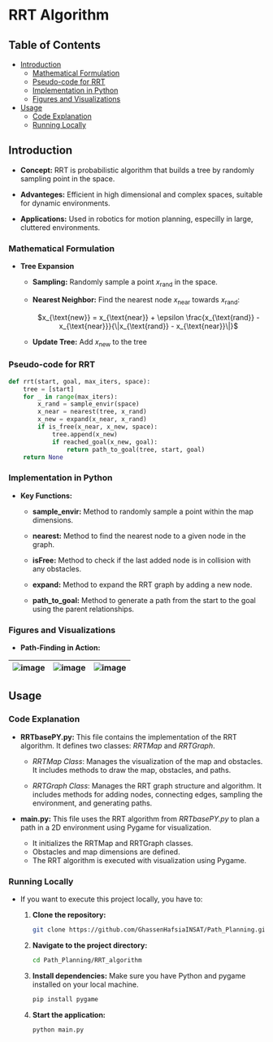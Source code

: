 # RRT Algorithm 

## Table of Contents
- [Introduction](#introduction)
  - [Mathematical Formulation](#Mathematical-Formulation)
  - [Pseudo-code for RRT](#Pseudo-code-for-RRT)
  - [Implementation in Python](#Implementation-in-Python)
  - [Figures and Visualizations](#Figures-and-Visualizations)
- [Usage](#usage)
  - [Code Explanation](#Code-Explanation)
  - [Running Locally](#running-locally)


## Introduction

- **Concept:** RRT is probabilistic algorithm that builds a tree by randomly sampling point in the space.

- **Advanteges:** Efficient in high dimensional and complex spaces, suitable for dynamic environments.

- **Applications:** Used in robotics for motion planning, especilly in large, cluttered environments.

### Mathematical Formulation

- **Tree Expansion**

   - **Sampling:** Randomly sample a point $x_{\text{rand}}$ in the space.
     
   - **Nearest Neighbor:** Find the nearest node $x_{\text{near}}$ towards $x_{\text{rand}}$:
               <div style="text-align: center;">
                $x_{\text{new}} = x_{\text{near}} + \epsilon \frac{x_{\text{rand}} - x_{\text{near}}}{\|x_{\text{rand}} - x_{\text{near}}\|}$
               </div>
               
   - **Update Tree:** Add $x_{\text{new}}$ to the tree
   
### Pseudo-code for RRT
```Python
def rrt(start, goal, max_iters, space):
    tree = [start]
    for _ in range(max_iters):
        x_rand = sample_envir(space)
        x_near = nearest(tree, x_rand)
        x_new = expand(x_near, x_rand)
        if is_free(x_near, x_new, space):
            tree.append(x_new)
            if reached_goal(x_new, goal):
                return path_to_goal(tree, start, goal)
    return None
```

### Implementation in Python 
- **Key Functions:**
  
     - **sample_envir:** Method to randomly sample a point within the map dimensions.
       
     - **nearest:** Method to find the nearest node to a given node in the graph.
       
     - **isFree:** Method to check if the last added node is in collision with any obstacles.
       
     - **expand:** Method to expand the RRT graph by adding a new node.
       
     - **path_to_goal:** Method to generate a path from the start to the goal using the parent relationships.
### Figures and Visualizations 
- **Path-Finding in Action:** 
 
| ![image](https://github.com/GhassenHafsiaINSAT/Path_Planning/assets/110825502/72078da2-c1f9-4e87-b79d-9c6cf8e18dcc)| ![image](https://github.com/GhassenHafsiaINSAT/Path_Planning/assets/110825502/a1f0b83d-d8aa-466e-a91a-36a0f2ce3d3a) | ![image](https://github.com/GhassenHafsiaINSAT/Path_Planning/assets/110825502/a0595ba6-e680-4110-8258-73daa7b3938f) |
|---------------------------------------|---------------------------------------|---------------------------------------|

## Usage 
### Code Explanation

- **RRTbasePY.py:** This file contains the implementation of the RRT algorithm. It defines two classes: *RRTMap* and *RRTGraph*.  

   - *RRTMap Class*: Manages the visualization of the map and obstacles. It includes methods to draw the map, obstacles, and paths.  

   - *RRTGraph Class*: Manages the RRT graph structure and algorithm. It includes methods for adding nodes, connecting edges, sampling the environment, and generating paths.  

- **main.py:** This file uses the RRT algorithm from *RRTbasePY.py* to plan a path in a 2D environment using Pygame for visualization.

   - It initializes the RRTMap and RRTGraph classes.  
   - Obstacles and map dimensions are defined.  
   - The RRT algorithm is executed with visualization using Pygame.  

### Running Locally
- If you want to execute this project locally, you have to:
  
  1. **Clone the repository:**
     
     ```sh
     git clone https://github.com/GhassenHafsiaINSAT/Path_Planning.git
     ```
  3. **Navigate to the project directory:**
     
     ```sh
     cd Path_Planning/RRT_algorithm
     ```
     
  4. **Install dependencies:** Make sure you have Python and pygame installed on your local machine.
       
     ```bash
     pip install pygame
     ```
     
  5. **Start the application:**
     
     ```sh
     python main.py
     ```

       
       
